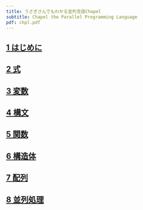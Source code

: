 ```yaml
---
title: うさぎさんでもわかる並列言語Chapel
subtitle: Chapel the Parallel Programming Language
pdf: chpl.pdf
---
```

## [1 はじめに](https://zenn.dev/nextzlog/articles/chpl-chapter1)

## [2 式](https://zenn.dev/nextzlog/articles/chpl-chapter2)

## [3 変数](https://zenn.dev/nextzlog/articles/chpl-chapter3)

## [4 構文](https://zenn.dev/nextzlog/articles/chpl-chapter4)

## [5 関数](https://zenn.dev/nextzlog/articles/chpl-chapter5)

## [6 構造体](https://zenn.dev/nextzlog/articles/chpl-chapter6)

## [7 配列](https://zenn.dev/nextzlog/articles/chpl-chapter7)

## [8 並列処理](https://zenn.dev/nextzlog/articles/chpl-chapter8)

